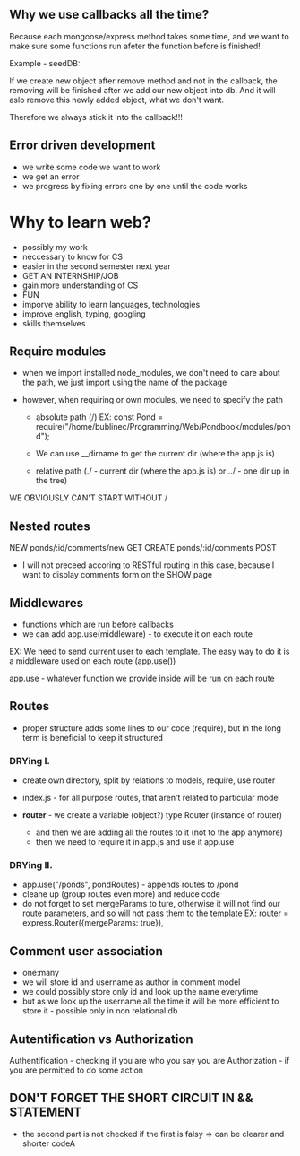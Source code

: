 ## Why we use callbacks all the time? 

Because each mongoose/express method takes some time,
and we want to make sure some functions run afeter 
the function before is finished!

Example - seedDB:

If we create new object after remove method and not in the callback,
the removing will be finished after we add our new object into db.
And it will aslo remove this newly added object, what we don't want.

Therefore we always stick it into the callback!!!

## Error driven development
- we write some code we want to work
- we get an error
- we progress by fixing errors one by one until the code works

# Why to learn web?

- possibly my work
- neccessary to know for CS
- easier in the second semester next year
- GET AN INTERNSHIP/JOB
- gain more understanding of CS
- FUN
- imporve ability to learn languages, technologies
- improve english, typing, googling
- skills themselves

## Require modules

- when we import installed node_modules, we don't need to care about the path, we just import using the name of the package

- however, when requiring or own modules, we need to specify the path
    * absolute path (/)
    EX: 
    const Pond = require("/home/bublinec/Programming/Web/Pondbook/modules/pond");

    * We can use __dirname to get the current dir (where the app.js is)

    * relative path (./ - current dir (where the app.js is) or ../ - one dir up in the tree)

WE OBVIOUSLY CAN'T START WITHOUT /

## Nested routes

NEW     ponds/:id/comments/new          GET
CREATE  ponds/:id/comments              POST

- I will not preceed accoring to RESTful routing in this case, because I want to display comments form on the SHOW page

## Middlewares

- functions which are run before callbacks
- we can add app.use(middleware) - to execute it on each route

EX:
We need to send current user to each template.
The easy way to do it is a middleware used on each route (app.use())

app.use - whatever function we provide inside will be run on each route

## Routes

- proper structure adds some lines to our code (require), but in the long term is beneficial to keep it structured

### DRYing I.

- create own directory, split by relations to models, require, use router
- index.js - for all purpose routes, that aren't related to particular model

- **router** - we create a variable (object?) type Router (instance of router)
    - and then we are adding all the routes to it (not to the app anymore)
    - then we need to require it in app.js and use it app.use

### DRYing II.
- app.use("/ponds", pondRoutes) - appends routes to /pond
- cleane up (group routes even more) and reduce code
- do not forget to set mergeParams to ture, otherwise it will not find our route parameters, and so will not pass them to the template
EX: router = express.Router({mergeParams: true}),

## Comment user association
- one:many
- we will store id and username as author in comment model
- we could possibly store only id and look up the name everytime
- but as we look up the username all the time it will be more efficient to store it - possible only in non relational db

## Autentification vs Authorization

Authentification - checking if you are who you say you are
Authorization - if you are permitted to do some action

## DON'T FORGET THE SHORT CIRCUIT IN && STATEMENT
- the second part is not checked if the first is falsy =>
can be clearer and shorter codeA

